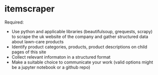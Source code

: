 # itemscraper
Required:
- Use python and applicable libraries (beautifulsoup, grequests, scrapy) to scrape the uk
website of the company and gather structured data about lawn-care products
- Identify product categories, products, product descriptions on child pages of this site
- Collect relevant informaton in a structured format
- Make a suitable choice to communicate your work (valid options might be a jupyter notebook
or a github repo)
